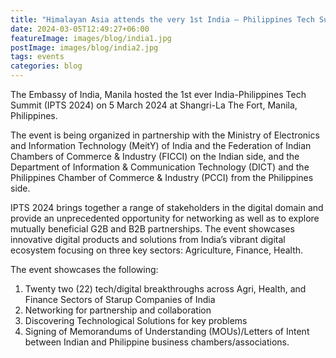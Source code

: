 ```yaml
---
title: "Himalayan Asia attends the very 1st India – Philippines Tech Summit"
date: 2024-03-05T12:49:27+06:00
featureImage: images/blog/india1.jpg
postImage: images/blog/india2.jpg
tags: events
categories: blog
---
```



<!-- Shangri-la The Fort, BGC -->


<!-- , March 05, 2024, at Shangri-la The Fort, BGC.  -->

The Embassy of India, Manila hosted the 1st ever India-Philippines Tech Summit (IPTS 2024) on 5 March 2024 at Shangri-La The Fort, Manila, Philippines. 

The event is being organized in partnership with the Ministry of Electronics and Information Technology (MeitY) of India and the Federation of Indian Chambers of Commerce & Industry (FICCI) on the Indian side, and the Department of Information & Communication Technology (DICT) and the Philippines Chamber of Commerce & Industry (PCCI) from the Philippines side. 

IPTS 2024 brings together a range of stakeholders in the digital domain and provide an unprecedented opportunity for networking as well as to explore mutually beneficial G2B and B2B partnerships. The event  showcases innovative digital products and solutions from India’s vibrant digital ecosystem focusing on three key sectors: Agriculture, Finance, Health. 


The event showcases the following: 

1. Twenty two (22) tech/digital breakthroughs across Agri, Health, and Finance Sectors of Starup Companies of India 
2. Networking for partnership and collaboration 
3. Discovering Technological Solutions for key problems 
4. Signing of Memorandums of Understanding (MOUs)/Letters of Intent between Indian and Philippine business chambers/associations.


